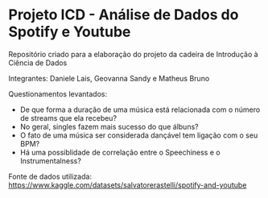 # Projeto ICD - Análise de Dados do Spotify e Youtube
Repositório criado para a elaboração do projeto da cadeira de Introdução à Ciência de Dados

Integrantes: Daniele Lais, Geovanna Sandy e Matheus Bruno

Questionamentos levantados: 

- De que forma a duração de uma música está relacionada com o número de streams que ela recebeu?
- No geral, singles fazem mais sucesso do que álbuns?
- O fato de uma música ser considerada dançável tem ligação com o seu BPM?
- Há uma possiblidade de correlação entre o Speechiness e o Instrumentalness?

Fonte de dados utilizada: https://www.kaggle.com/datasets/salvatorerastelli/spotify-and-youtube
